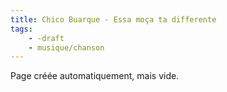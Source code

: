 ```yaml
---
title: Chico Buarque - Essa moça ta differente
tags:
    - -draft
    - musique/chanson
---
```


Page créée automatiquement, mais vide.
